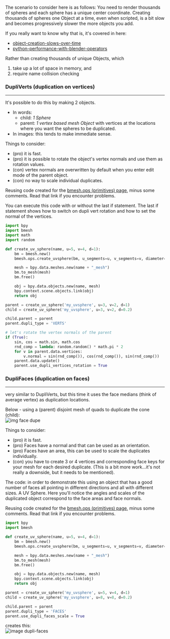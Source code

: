 The scenario to consider here is as follows: You need to render thousands of spheres and each sphere has a unique center coordinate. Creating thousands of spheres one Object at a time, even when scripted, is a bit slow and becomes progressively slower the more objects you add.

If you really want to know why that is, it's covered in here:
  - [object-creation-slows-over-time](http://blender.stackexchange.com/questions/14814/object-creation-slows-over-time)  
  - [python-performance-with-blender-operators](http://blender.stackexchange.com/questions/7358/python-performance-with-blender-operators)  

Rather than creating thousands of unique Objects, which  

1. take up a lot of space in memory, and 
2. require name collision checking


### DupliVerts (duplication on vertices)
____
It's possible to do this by making 2 objects.  

  - In words: 
     - child: _1 Sphere_ 
     - parent: _1 vertex based mesh Object_ with vertices at the locations where you want the spheres to be duplicated. 
  - In images: this tends to make immediate sense.

Things to consider:  

- (pro) it is fast.  
- (pro) it is possible to rotate the object's vertex normals and use them as rotation values.  
- (con) vertex normals are overwritten by default when you enter edit mode of the parent object.  
- (con) no way to scale individual duplicates.  

Reusing code created for the [bmesh.ops (primitives) page](https://github.com/zeffii/BlenderPythonRecipes/wiki/bmesh_ops_primitives), minus some comments. Read that link if you encounter problems.

You can execute this code with or without the last if statement. The last if statement shows how to switch on dupli vert rotation and how to set the normal of the vertices.

```python
import bpy
import bmesh
import math
import random

def create_uv_sphere(name, u=5, v=4, d=1):
    bm = bmesh.new()
    bmesh.ops.create_uvsphere(bm, u_segments=u, v_segments=v, diameter=d)

    mesh = bpy.data.meshes.new(name + "_mesh")
    bm.to_mesh(mesh)
    bm.free()

    obj = bpy.data.objects.new(name, mesh)
    bpy.context.scene.objects.link(obj)
    return obj

parent = create_uv_sphere('my_uvsphere', u=3, v=2, d=1)
child = create_uv_sphere('my_uvsphere', u=3, v=2, d=0.2)

child.parent = parent
parent.dupli_type = 'VERTS'

# let's rotate the vertex normals of the parent
if (True):
    sin, cos = math.sin, math.cos
    rnd_comp = lambda: random.random() * math.pi * 2
    for v in parent.data.vertices:
        v.normal = sin(rnd_comp()), cos(rnd_comp()), sin(rnd_comp())
    parent.data.update()
    parent.use_dupli_vertices_rotation = True

```

### DupliFaces (duplication on faces)
____
very similar to DupliVerts, but this time it uses the face medians (think of average vertex) as duplication locations. 

Below - using a (parent) disjoint mesh of quads to duplicate the cone (child):   
![img face dupe](https://cloud.githubusercontent.com/assets/619340/10752213/72749cb4-7c87-11e5-9915-f435458937a3.png)

Things to consider:  

 - (pro) it is fast.  
 - (pro) Faces have a normal and that can be used as an orientation.  
 - (pro) Faces have an area, this can be used to scale the duplicates individually.  
 - (con) you have to create 3 or 4 vertices and corresponding face keys for your mesh for each desired duplicate. (This is a bit more work...it's not really a downside, but it needs to be mentioned).

The code: in order to demonstrate this using an object that has a good number of faces all pointing in different directions and all with different sizes. A UV Sphere. Here you'll notice the angles and scales of the duplicated object correspond to the face areas and face normals.

Reusing code created for the [bmesh.ops (primitives) page](https://github.com/zeffii/BlenderPythonRecipes/wiki/bmesh_ops_primitives), minus some comments. Read that link if you encounter problems.

```python
import bpy
import bmesh

def create_uv_sphere(name, u=5, v=4, d=1):
    bm = bmesh.new()
    bmesh.ops.create_uvsphere(bm, u_segments=u, v_segments=v, diameter=d)

    mesh = bpy.data.meshes.new(name + "_mesh")
    bm.to_mesh(mesh)
    bm.free()

    obj = bpy.data.objects.new(name, mesh)
    bpy.context.scene.objects.link(obj)
    return obj

parent = create_uv_sphere('my_uvsphere', u=5, v=4, d=1)
child = create_uv_sphere('my_uvsphere', u=8, v=8, d=0.2)

child.parent = parent
parent.dupli_type = 'FACES'
parent.use_dupli_faces_scale = True

```
creates this:  
![image dupli-faces](https://cloud.githubusercontent.com/assets/619340/10755855/96c8a9f2-7ca0-11e5-8748-33b1b321130f.png)